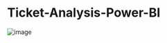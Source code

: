 # Ticket-Analysis-Power-BI

![image](https://user-images.githubusercontent.com/75041273/126216612-658321a7-cc86-47d2-abc4-6a7ffcca83d7.png)
